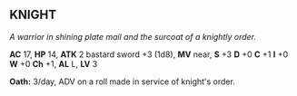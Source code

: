 ## KNIGHT

_A warrior in shining plate mail and the surcoat of a knightly order._

**AC** 17, **HP** 14, **ATK** 2 bastard sword +3 (1d8), **MV** near, **S** +3 **D** +0 **C** +1 **I** +0 **W** +0 **Ch** +1, **AL** L, **LV** 3

**Oath:** 3/day, ADV on a roll made in service of knight's order.


